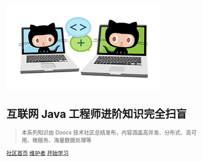 [![logo](images/icon.png)](https://github.com/doocs/advanced-java)

# 互联网 Java 工程师进阶知识完全扫盲

> 本系列知识由 Doocs 技术社区总结发布，内容涵盖高并发、分布式、高可用、微服务、海量数据处理等

[社区首页](https://github.com/doocs/doocs.github.io)
[维护者](https://github.com/yanglbme)
[开始学习](#互联网-java-工程师进阶知识完全扫盲©)